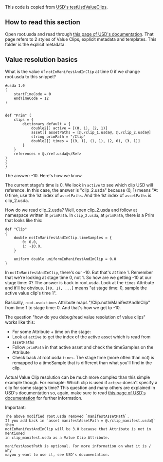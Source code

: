 This code is copied from [USD's testUsdValueClips](https://github.com/PixarAnimationStudios/USD/tree/master/pxr/usd/lib/usd/testenv/testUsdValueClips/manifest).


## How to read this section
Open root.usda and read through [this page of USD's documentation](https://graphics.pixar.com/usd/docs/api/_usd__page__value_clips.html). 
That page refers to 2 styles of Value Clips, explicit
metadata and templates. This folder is the explicit metadata.


## Value resolution basics
What is the value of `notInManifestAndInClip` at time 0 if we change
root.usda to this snippet?

```usda
#usda 1.0
(
    startTimeCode = 0
    endTimeCode = 12
)


def "Prim" (
    clips = {
        dictionary default = {
            double2[] active = [(0, 1), (2, 1)]
            asset[] assetPaths = [@./clip_1.usda@, @./clip_2.usda@]
            string primPath = "/Clip"
            double2[] times = [(0, 1), (1, 1), (2, 0), (3, 1)]
        }
    }
    references = @./ref.usda@</Ref>
)
{
}
```

The answer: -10. Here's how we know.

The current stage's time is 0. We look in `active` to see which clip USD
will reference. In this case, the answer is "clip_2.usda" because (0, 1)
means "At 0 time, use the 1st index of `assetPaths`. And the 1st index
of `assetPaths` is clip_2.usda.

How do we read clip_2.usda? Well, open clip_2.usda and follow at
namespace written in `primPath`. In `clip_2.usda`, at `primPath`, there
is a Prim that looks like this:

```usda
def "Clip"
{
    double notInManifestAndInClip.timeSamples = {
        0: 0.0,
        1: -10.0,
    }

    uniform double uniformInManifestAndInClip = 0.0
}
```

In `notInManifestAndInClip`, there's our -10. But that's at time 1. Remember that we're
looking at stage time 0, not 1. So how are we getting -10 at our stage time: 0?
The answer is back in root.usda. Look at the `times` Attribute and it'll be obvious.
`[(0, 1), ...]` means "at stage time: 0, sample the active value clip's time 1".

Basically, `root.usda` `times` Attribute maps "/Clip.notInManifestAndInClip" from time 1 to stage time: 0. And that's how we get to -10.


The question "how do you debug/read value resolution of value clips" works like this:

- For some Attribute + time on the stage:
 - Look at `active` to get the index of the active asset which is read from `assetPaths`
 - Follow `primPath` in that active asset and check the timeSamples on the Attribute
 - Check back at root.usda `times`. The stage time (more often than not)
 is remapped to a timeSample that is different than what you'll find in
 the clip.

Actual Value Clip resolution can be much more complex than
this simple example though. For exmaple: Which clip is
used if `active` doesn't specify a clip for some stage's
time? This question and many others are explained in USD's
documentation so, again, make sure to read 
[this page of USD's documentation](https://graphics.pixar.com/usd/docs/api/_usd__page__value_clips.html)
for further information.

Important:

    The above modified root.usda removed `manifestAssetPath`.
    If you add back in `asset manifestAssetPath = @./clip_manifest.usda@` then
    notInManifestAndInClip will be 3.0 because that Attribute is not in mentioned
    in clip_manifest.usda as a Value Clip Attribute.

    manifestAssetPath is optional. For more information on what it is / why
    mayou y want to use it, see USD's documentation.
